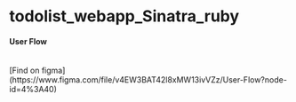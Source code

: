 # todolist_webapp_Sinatra_ruby
<h4>User Flow</h4> </br>
[Find on figma](https://www.figma.com/file/v4EW3BAT42l8xMW13ivVZz/User-Flow?node-id=4%3A40)

